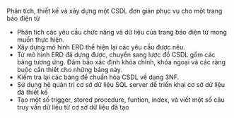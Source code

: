 Phân tích, thiết kế và xây dựng một CSDL đơn giản phục vụ cho một trang báo điện tử
+ Phân tích các yêu cầu chức năng và dữ liệu của trang báo điện tử mong muốn thực hiện.
+ Xây dựng mô hình ERD thể hiện lại các yêu cầu được nêu. 
+ Từ mô hình ERD đã dựng được, chuyển sang lược đồ CSDL gồm các bảng tương ứng. Đảm bảo xác định khóa chính, khóa ngoại và các ràng buộc cần thiết cho những bảng này.
+ Kiểm tra lại các bảng để chuẩn hóa CSDL về dạng 3NF.
+ Sử dụng hệ quản trị cơ sở dữ liệu SQL server để triển khai cơ sở dữ liệu đã thiết kế
+ Tạo một số trigger, stored procedure, funtion, index, và viết một số câu truy vấn dữ liệu từ cơ sở dữ liệu đã tạo
